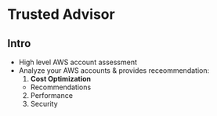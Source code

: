 # Trusted Advisor

## Intro
* High level AWS account assessment
* Analyze your AWS accounts & provides receommendation:
  1) **Cost Optimization**
    * Recommendations
  2) Performance
  3) Security
